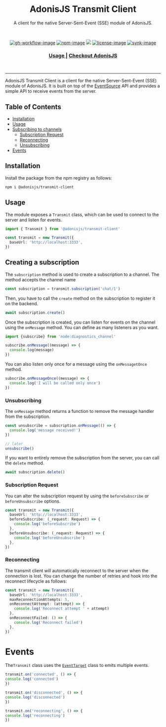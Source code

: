 <div align="center">
  <h1> AdonisJS Transmit Client</h1>
  <p>A client for the native Server-Sent-Event (SSE) module of AdonisJS.</p>
</div>

<br />

<div align="center">

[![gh-workflow-image]][gh-workflow-url] [![npm-image]][npm-url] ![][typescript-image] [![license-image]][license-url] [![synk-image]][synk-url]

</div>

<div align="center">
  <h3>
    <a href="#installation">
      Usage
    </a>
    <span> | </span>
    <a href="https://adonisjs.com">
      Checkout AdonisJS
    </a>
  </h3>
</div>

<br />

<hr />

AdonisJS Transmit Client is a client for the native Server-Sent-Event (SSE) module of AdonisJS. It is built on top of the [EventSource](https://developer.mozilla.org/en-US/docs/Web/API/EventSource) API and provides a simple API to receive events from the server.

<!-- START doctoc generated TOC please keep comment here to allow auto update -->
<!-- DON'T EDIT THIS SECTION, INSTEAD RE-RUN doctoc TO UPDATE -->
## Table of Contents

  - [Installation](#installation)
  - [Usage](#usage)
  - [Subscribing to channels](#subscribing-to-channels)
    - [Subscription Request](#subscription-request)
    - [Reconnecting](#reconnecting)
    - [Unsubscribing](#unsubscribing)
- [Events](#events)

<!-- END doctoc generated TOC please keep comment here to allow auto update -->

## Installation

Install the package from the npm registry as follows:

```sh
npm i @adonisjs/transmit-client
```

## Usage

The module exposes a `Transmit` class, which can be used to connect to the server and listen for events.

```ts
import { Transmit } from '@adonisjs/transmit-client'

const transmit = new Transmit({
  baseUrl: 'http://localhost:3333',
})
```

## Creating a subscription

The `subscription` method is used to create a subscription to a channel. The method accepts the channel name

```ts
const subscription = transmit.subscription('chat/1')
```

Then, you have to call the `create` method on the subscription to register it on the backend.

```ts
await subscription.create()
```

Once the subscription is created, you can listen for events on the channel using the `onMessage` method. You can define as many listeners as you want.

```ts
import {subscribe} from 'node:diagnostics_channel'

subscribe.onMessage((message) => {
  console.log(message)
})
```

You can also listen only once for a message using the `onMessagetOnce` method.

```ts
subscribe.onMessageOnce((message) => {
  console.log('I will be called only once')
})
```

### Unsubscribing

The `onMessage` method returns a function to remove the message handler from the subscription.

```ts
const unsubscribe = subscription.onMessage(() => {
  console.log('message received!')
})

// later
unsubscribe()
```

If you want to entirely remove the subscription from the server, you can call the `delete` method.

```ts
await subscription.delete()
```

### Subscription Request

You can alter the subscription request by using the `beforeSubscribe` or `beforeUnsubscribe` options.

```ts
const transmit = new Transmit({
  baseUrl: 'http://localhost:3333',
  beforeSubscribe: (_request: Request) => {
    console.log('beforeSubscribe')
  },
  beforeUnsubscribe: (_request: Request) => {
    console.log('beforeUnsubscribe')
  },
})
```

### Reconnecting

The transmit client will automatically reconnect to the server when the connection is lost. You can change the number of retries and hook into the reconnect lifecycle as follows:

```ts
const transmit = new Transmit({
  baseUrl: 'http://localhost:3333',
  maxReconnectionAttempts: 5,
  onReconnectAttempt: (attempt) => {
    console.log('Reconnect attempt ' + attempt)
  },
  onReconnectFailed: () => {
    console.log('Reconnect failed')
  },
})
```

# Events

The`Transmit` class uses the [`EventTarget`](https://developer.mozilla.org/en-US/docs/Web/API/EventTarget) class to emits multiple events.

  ```ts
transmit.on('connected', () => {
  console.log('connected')
})

transmit.on('disconnected', () => {
  console.log('disconnected')
})

transmit.on('reconnecting', () => {
  console.log('reconnecting')
})
```

[gh-workflow-image]: https://img.shields.io/github/actions/workflow/status/adonisjs/transmit-client/test?style=for-the-badge
[gh-workflow-url]: https://github.com/adonisjs/transmit-client/actions/workflows/test.yml "Github action"

[typescript-image]: https://img.shields.io/badge/Typescript-294E80.svg?style=for-the-badge&logo=typescript
[typescript-url]: "typescript"

[npm-image]: https://img.shields.io/npm/v/@adonisjs/transmit-client.svg?style=for-the-badge&logo=npm
[npm-url]: https://npmjs.org/package/@adonisjs/transmit-client 'npm'

[license-image]: https://img.shields.io/npm/l/@adonisjs/transmit-client?color=blueviolet&style=for-the-badge
[license-url]: LICENSE.md 'license'

[synk-image]: https://img.shields.io/snyk/vulnerabilities/github/adonisjs/transmit-client?label=Synk%20Vulnerabilities&style=for-the-badge
[synk-url]: https://snyk.io/test/github/adonisjs/transmit-client?targetFile=package.json "synk"
